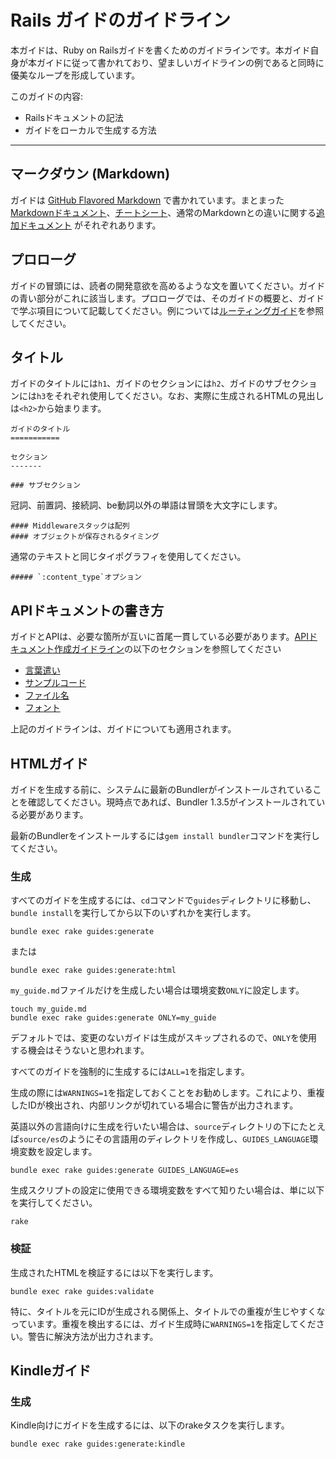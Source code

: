 ﻿
Rails ガイドのガイドライン
===============================

本ガイドは、Ruby on Railsガイドを書くためのガイドラインです。本ガイド自身が本ガイドに従って書かれており、望ましいガイドラインの例であると同時に優美なループを形成しています。

このガイドの内容:

* Railsドキュメントの記法
* ガイドをローカルで生成する方法

--------------------------------------------------------------------------------

マークダウン (Markdown)
-------

ガイドは [GitHub Flavored Markdown](http://github.github.com/github-flavored-markdown/) で書かれています。まとまった[Markdownドキュメント](http://daringfireball.net/projects/markdown/syntax)、[チートシート](http://daringfireball.net/projects/markdown/basics)、通常のMarkdownとの違いに関する[追加ドキュメント](http://github.github.com/github-flavored-markdown/) がそれぞれあります。

プロローグ
--------

ガイドの冒頭には、読者の開発意欲を高めるような文を置いてください。ガイドの青い部分がこれに該当します。プロローグでは、そのガイドの概要と、ガイドで学ぶ項目について記載してください。例については[ルーティングガイド](routing.html)を参照してください。

タイトル
------

ガイドのタイトルには`h1`、ガイドのセクションには`h2`、ガイドのサブセクションには`h3`をそれぞれ使用してください。なお、実際に生成されるHTMLの見出しは`<h2>`から始まります。

```
ガイドのタイトル
===========

セクション
-------

### サブセクション
```

冠詞、前置詞、接続詞、be動詞以外の単語は冒頭を大文字にします。

```
#### Middlewareスタックは配列
#### オブジェクトが保存されるタイミング
```

通常のテキストと同じタイポグラフィを使用してください。

```
##### `:content_type`オプション
```

APIドキュメントの書き方
----------------------------

ガイドとAPIは、必要な箇所が互いに首尾一貫している必要があります。[APIドキュメント作成ガイドライン](api_documentation_guidelines.html)の以下のセクションを参照してください

* [言葉遣い](api_documentation_guidelines.html#wording)
* [サンプルコード](api_documentation_guidelines.html#example-code)
* [ファイル名](api_documentation_guidelines.html#filenames)
* [フォント](api_documentation_guidelines.html#fonts)

上記のガイドラインは、ガイドについても適用されます。

HTMLガイド
-----------

ガイドを生成する前に、システムに最新のBundlerがインストールされていることを確認してください。現時点であれば、Bundler 1.3.5がインストールされている必要があります。

最新のBundlerをインストールするには`gem install bundler`コマンドを実行してください。

### 生成

すべてのガイドを生成するには、`cd`コマンドで`guides`ディレクトリに移動し、`bundle install`を実行してから以下のいずれかを実行します。

```
bundle exec rake guides:generate
```

または

```
bundle exec rake guides:generate:html
```

`my_guide.md`ファイルだけを生成したい場合は環境変数`ONLY`に設定します。

```
touch my_guide.md
bundle exec rake guides:generate ONLY=my_guide
```

デフォルトでは、変更のないガイドは生成がスキップされるので、`ONLY`を使用する機会はそうないと思われます。

すべてのガイドを強制的に生成するには`ALL=1`を指定します。

生成の際には`WARNINGS=1`を指定しておくことをお勧めします。これにより、重複したIDが検出され、内部リンクが切れている場合に警告が出力されます。

英語以外の言語向けに生成を行いたい場合は、`source`ディレクトリの下にたとえば`source/es`のようにその言語用のディレクトリを作成し、`GUIDES_LANGUAGE`環境変数を設定します。

```
bundle exec rake guides:generate GUIDES_LANGUAGE=es
```

生成スクリプトの設定に使用できる環境変数をすべて知りたい場合は、単に以下を実行してください。

```
rake
```

### 検証

生成されたHTMLを検証するには以下を実行します。

```
bundle exec rake guides:validate
```

特に、タイトルを元にIDが生成される関係上、タイトルでの重複が生じやすくなっています。重複を検出するには、ガイド生成時に`WARNINGS=1`を指定してください。警告に解決方法が出力されます。

Kindleガイド
-------------

### 生成

Kindle向けにガイドを生成するには、以下のrakeタスクを実行します。

```
bundle exec rake guides:generate:kindle
```